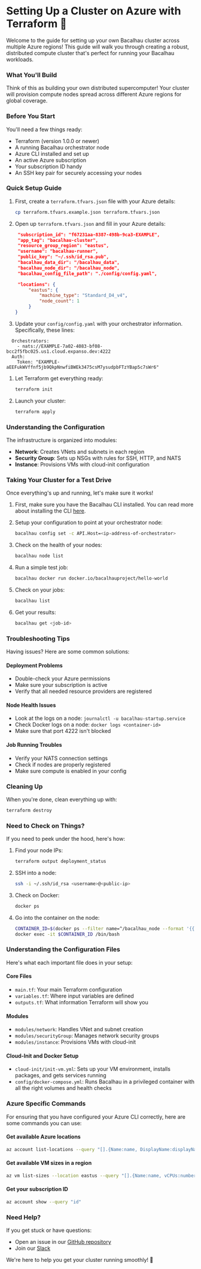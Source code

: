 # Setting Up a Cluster on Azure with Terraform 🚀

Welcome to the guide for setting up your own Bacalhau cluster across multiple Azure regions! This guide will walk you through creating a robust, distributed compute cluster that's perfect for running your Bacalhau workloads.

### What You'll Build

Think of this as building your own distributed supercomputer! Your cluster will provision compute nodes spread across different Azure regions for global coverage.

### Before You Start

You'll need a few things ready:

* Terraform (version 1.0.0 or newer)
* A running Bacalhau orchestrator node
* Azure CLI installed and set up
* An active Azure subscription
* Your subscription ID handy
* An SSH key pair for securely accessing your nodes

### Quick Setup Guide

1.  First, create a `terraform.tfvars.json` file with your Azure details:

    ```bash
    cp terraform.tfvars.example.json terraform.tfvars.json
    ```
2.  Open up `terraform.tfvars.json` and fill in your Azure details:

    ```json
     "subscription_id": "f67231aa-8387-498b-9ca3-EXAMPLE",
     "app_tag": "bacalhau-cluster",
     "resource_group_region": "eastus",
     "username": "bacalhau-runner",
     "public_key": "~/.ssh/id_rsa.pub",
     "bacalhau_data_dir": "/bacalhau_data",
     "bacalhau_node_dir": "/bacalhau_node",
     "bacalhau_config_file_path": "./config/config.yaml",

     "locations": {
         "eastus": {
             "machine_type": "Standard_D4_v4",
             "node_count": 1
         }
    }
    ```
3. Update your `config/config.yaml` with your orchestrator information. Specifically, these lines:

```
  Orchestrators:
    - nats://EXAMPLE-7a02-4083-bf08-bcc2f5fbc025.us1.cloud.expanso.dev:4222
  Auth:
    Token: "EXAMPLE-aEEFukWVffnf5jb9QkpNnwfiBWEk3475csM7ysudpbFTzYBap5c7sWr6"
```

1.  Let Terraform get everything ready:

    ```bash
    terraform init
    ```
2.  Launch your cluster:

    ```bash
    terraform apply
    ```

### Understanding the Configuration

The infrastructure is organized into modules:

* **Network**: Creates VNets and subnets in each region
* **Security Group**: Sets up NSGs with rules for SSH, HTTP, and NATS
* **Instance**: Provisions VMs with cloud-init configuration

### Taking Your Cluster for a Test Drive

Once everything's up and running, let's make sure it works!

1. First, make sure you have the Bacalhau CLI installed. You can read more about installing the CLI [here](https://docs.bacalhau.org/getting-started/installation).
2.  Setup your configuration to point at your orchestrator node:

    ```bash
    bacalhau config set -c API.Host=<ip-address-of-orchestrator>
    ```
3.  Check on the health of your nodes:

    ```bash
    bacalhau node list
    ```
4.  Run a simple test job:

    ```bash
    bacalhau docker run docker.io/bacalhauproject/hello-world
    ```
5.  Check on your jobs:

    ```bash
    bacalhau list
    ```
6.  Get your results:

    ```bash
    bacalhau get <job-id>
    ```

### Troubleshooting Tips

Having issues? Here are some common solutions:

#### Deployment Problems

* Double-check your Azure permissions
* Make sure your subscription is active
* Verify that all needed resource providers are registered

#### Node Health Issues

* Look at the logs on a node: `journalctl -u bacalhau-startup.service`
* Check Docker logs on a node: `docker logs <container-id>`
* Make sure that port 4222 isn't blocked

#### Job Running Troubles

* Verify your NATS connection settings
* Check if nodes are properly registered
* Make sure compute is enabled in your config

### Cleaning Up

When you're done, clean everything up with:

```bash
terraform destroy
```

### Need to Check on Things?

If you need to peek under the hood, here's how:

1.  Find your node IPs:

    ```bash
    terraform output deployment_status
    ```
2.  SSH into a node:

    ```bash
    ssh -i ~/.ssh/id_rsa <username>@<public-ip>
    ```
3.  Check on Docker:

    ```bash
    docker ps
    ```
4.  Go into the container on the node:

    ```bash
    CONTAINER_ID=$(docker ps --filter name=^/bacalhau_node --format '{{.ID}}' | head -n1)
    docker exec -it $CONTAINER_ID /bin/bash
    ```

### Understanding the Configuration Files

Here's what each important file does in your setup:

#### Core Files

* `main.tf`: Your main Terraform configuration
* `variables.tf`: Where input variables are defined
* `outputs.tf`: What information Terraform will show you

#### Modules

* `modules/network`: Handles VNet and subnet creation
* `modules/securityGroup`: Manages network security groups
* `modules/instance`: Provisions VMs with cloud-init

#### Cloud-Init and Docker Setup

* `cloud-init/init-vm.yml`: Sets up your VM environment, installs packages, and gets services running
* `config/docker-compose.yml`: Runs Bacalhau in a privileged container with all the right volumes and health checks

### Azure Specific Commands

For ensuring that you have configured your Azure CLI correctly, here are some commands you can use:

#### Get available Azure locations

```bash
az account list-locations --query "[].{Name:name, DisplayName:displayName}" -o table
```

#### Get available VM sizes in a region

```bash
az vm list-sizes --location eastus --query "[].{Name:name, vCPUs:numberOfCores, MemoryGB:memoryInMb, GPUs:gpus}" --output table
```

#### Get your subscription ID

```bash
az account show --query "id"
```

### Need Help?

If you get stuck or have questions:

* Open an issue in our [GitHub repository](https://github.com/bacalhau-project/bacalhau)
* Join our [Slack](https://bit.ly/bacalhau-project-slack)

We're here to help you get your cluster running smoothly! 🌟
